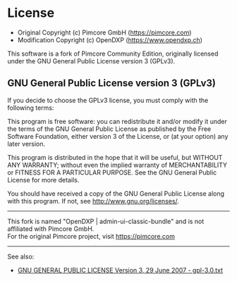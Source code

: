 # License
- Original Copyright (c) Pimcore GmbH (https://pimcore.com)
- Modification Copyright (c) OpenDXP (https://www.opendxp.ch)

This software is a fork of Pimcore Community Edition, originally licensed under the GNU General Public License version 3 (GPLv3).

## GNU General Public License version 3 (GPLv3)
If you decide to choose the GPLv3 license, you must comply with the following terms:

This program is free software: you can redistribute it and/or modify
it under the terms of the GNU General Public License as published by
the Free Software Foundation, either version 3 of the License, or
(at your option) any later version.

This program is distributed in the hope that it will be useful,
but WITHOUT ANY WARRANTY; without even the implied warranty of
MERCHANTABILITY or FITNESS FOR A PARTICULAR PURPOSE.  See the
GNU General Public License for more details.

You should have received a copy of the GNU General Public License
along with this program.  If not, see <http://www.gnu.org/licenses/>.

---

This fork is named "OpenDXP | admin-ui-classic-bundle" and is not affiliated with Pimcore GmbH.  
For the original Pimcore project, visit https://pimcore.com

---

See also:
- [GNU GENERAL PUBLIC LICENSE Version 3, 29 June 2007 - gpl-3.0.txt](gpl-3.0.txt)